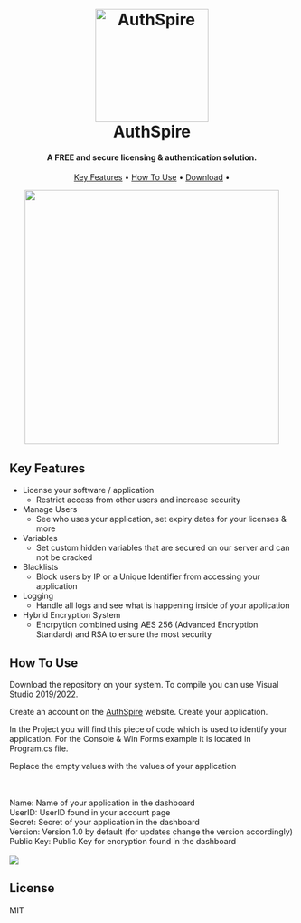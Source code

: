 
<h1 align="center">
  <br>
  <a href="https://authspire.com"><img src="https://i.ibb.co/KxvFZ5B/logo.png" alt="AuthSpire" width="200"></a>
  <br>
  AuthSpire
  <br>
</h1>

<h4 align="center">A FREE and secure licensing & authentication solution.</h4>

<p align="center">
  <a href="#key-features">Key Features</a> •
  <a href="#how-to-use">How To Use</a> •
  <a href="#download">Download</a> •
</p>

<div align="center">
    <img src="https://media.giphy.com/media/V6v60D0r4St0xXNJqo/giphy.gif" width="450"> 
</div>


## Key Features

* License your software / application
  - Restrict access from other users and increase security
* Manage Users
  - See who uses your application, set expiry dates for your licenses & more
* Variables
  - Set custom hidden variables that are secured on our server and can not be cracked
* Blacklists
  - Block users by IP or a Unique Identifier from accessing your application
* Logging
  - Handle all logs and see what is happening inside of your application
* Hybrid Encryption System
  - Encrpytion combined using AES 256 (Advanced Encryption Standard) and RSA to ensure the most security

## How To Use

Download the repository on your system. To compile you can use Visual Studio 2019/2022. 

Create an account on the <a href="https://authspire.com/sign-up">AuthSpire</a> website.
Create your application.


In the Project you will find this piece of code which is used to identify your application.
For the Console & Win Forms example it is located in Program.cs file.

Replace the empty values with the values of your application


<br>
<br>
Name: Name of your application in the dashboard<br>
UserID: UserID found in your account page<br>
Secret: Secret of your application in the dashboard<br>
Version: Version 1.0 by default (for updates change the version accordingly)<br>
Public Key: Public Key for encryption found in the dashboard<br>
<br>

<img src="https://i.ibb.co/Xtm9nJd/Screenshot-2022-12-04-061841.png">

## License

MIT

